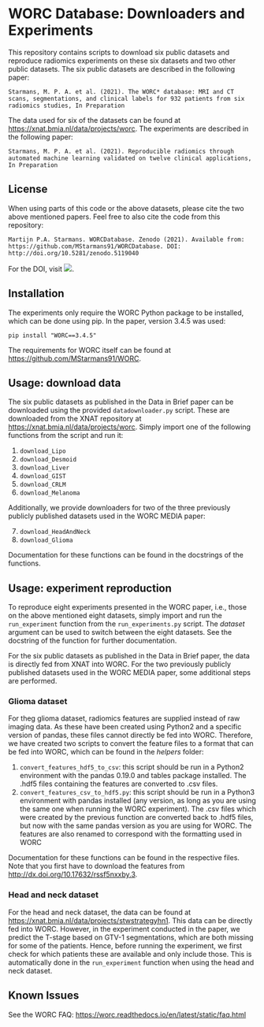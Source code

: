 # WORC Database: Downloaders and Experiments
This repository contains scripts to download six public datasets
and reproduce radiomics experiments on these six datasets and two other
public datasets. The six public datasets are described in the following paper:

``Starmans, M. P. A. et al. (2021). The WORC* database: MRI and CT scans, segmentations, and clinical labels for 932 patients from six radiomics studies, In Preparation``

The data used for six of the datasets can be found at https://xnat.bmia.nl/data/projects/worc.
The experiments are described in the following paper:

``Starmans, M. P. A. et al. (2021). Reproducible radiomics through automated machine learning validated on twelve clinical applications, In Preparation``

## License
When using parts of this code or the above datasets, please cite the two
above mentioned papers. Feel free to also cite the code from this repository:

``Martijn P.A. Starmans. WORCDatabase. Zenodo (2021). Available from:  https://github.com/MStarmans91/WORCDatabase. DOI: http://doi.org/10.5281/zenodo.5119040``

For the DOI, visit [![][DOI]][DOI-lnk].

[DOI]: https://zenodo.org/badge/388076660.svg
[DOI-lnk]: https://zenodo.org/badge/latestdoi/388076660

## Installation
The experiments only require the WORC Python package to be installed,
which can be done using pip. In the paper, version 3.4.5 was used:

    pip install "WORC==3.4.5"

The requirements for WORC itself can be found at https://github.com/MStarmans91/WORC.

## Usage: download data
The six public datasets as published in the Data in Brief paper can be
downloaded using the provided ``datadownloader.py`` script. These are
downloaded from the XNAT repository at https://xnat.bmia.nl/data/projects/worc.
Simply import one of the following functions from the script and run it:

1. ``download_Lipo``
2. ``download_Desmoid``
3. ``download_Liver``
4. ``download_GIST``
5. ``download_CRLM``
6. ``download_Melanoma``

Additionally, we provide downloaders for two of the three previously publicly
published datasets used in the WORC MEDIA paper:

7. ``download_HeadAndNeck``
8. ``download_Glioma``

Documentation for these functions can be found in the docstrings of the
functions.

## Usage: experiment reproduction
To reproduce eight experiments presented in the WORC paper,
i.e., those on the above mentioned eight datasets, simply import
and run the ``run_experiment`` function from the ``run_experiments.py`` script.
The *dataset* argument can be used to switch between the eight datasets. See
the docstring of the function for further documentation.

For the six public datasets as published in the Data in Brief paper, the data
is directly fed from XNAT into WORC. For the two previously publicly published
datasets used in the WORC MEDIA paper, some additional steps are performed.

### Glioma dataset
For theg glioma dataset, radiomics features are supplied instead of raw
imaging data. As these have been created using Python2 and a specific version
of pandas, these files cannot directly be fed into WORC. Therefore,
we have created two scripts to convert the feature files to a format
that can be fed into WORC, which can be found in the *helpers* folder:

1. ``convert_features_hdf5_to_csv``: this script should be run in a Python2
  environment with the pandas 0.19.0 and tables package installed. The .hdf5
  files containing the features are converted to .csv files.
2. ``convert_features_csv_to_hdf5.py``: this script should be run in a Python3
  environment with pandas installed (any version, as long as you are using
  the same one when running the WORC experiment). The .csv files which were
  created by the previous function are converted back to .hdf5 files, but
  now with the same pandas version as you are using for WORC. The features
  are also renamed to correspond with the formatting used in WORC

Documentation for these functions can be found in the respective files. Note
that you first have to download the features from http://dx.doi.org/10.17632/rssf5nxxby.3.

### Head and neck dataset
For the head and neck dataset, the data can be found at https://xnat.bmia.nl/data/projects/stwstrategyhn1. This data can be directly fed into WORC. However, in the
experiment conducted in the paper, we predict the T-stage based on GTV-1 segmentations,
which are both missing for some of the patients. Hence, before running the experiment,
we first check for which patients these are available and only include those.
This is automatically done in the ``run_experiment`` function when using the
head and neck dataset.

## Known Issues
See the WORC FAQ: https://worc.readthedocs.io/en/latest/static/faq.html
